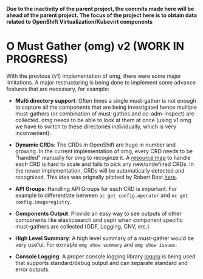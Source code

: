**Due to the inactivity of the parent project, the commits made here will be ahead of the parent project. The focus of the project here is to obtain data related to OpenShift Virtualization/Kubevirt components**


# O Must Gather (omg) v2 (WORK IN PROGRESS)

With the previous (v1) implementation of omg, there were some major limitations. A major restructuring is being done to implement some advance features that are necessary, for example:

- **Multi directory support**:  Often times a single must-gather is not enough to capture all the components that are being investigated hence multiple must-gathers (or combination of must-gathes and oc-adm-inspect) are collected. omg needs to be able to look at them at once (using v1 omg we have to switch to these directories individually, which is very inconvenient).

- **Dynamic CRDs**: The CRDs in OpenShift are huge in number and growing. In the current implementation of omg, every CRD needs to be "handled" manually for omg to recoginze it. A [resource map](https://github.com/kxr/o-must-gather/blob/172f84afc2b81ab523edf78eb6d4a0e64d34cd32/omg/common/resource_map.py#L62-L625) to handle each CRD is hard to scale and fails to pick any new/undefined CRDs. In the newer implementation, CRDs will be automatically detected and recognized. This idea was orignally pitched by Robert Bost [here](https://github.com/kxr/o-must-gather/issues/34).

- **API Groups**: Handling API Groups for each CRD is important. For example to differentiate between `oc get config.operator` and `oc get config.imageregistry`.

- **Components Output**: Provide an easy way to see outputs of other components like elasticsearch and ceph when component specific must-gathers are collected (ODF, Logging, CNV, etc.)

- **High Level Summary**: A high level summary of a must-gather would be very useful. For exmaple `omg show summary` and `omg show issues`. 

- **Console Logging**: A proper console logging library [loguru](https://github.com/Delgan/loguru) is being used that supports standard/debug output and can separate standard and error outputs.

